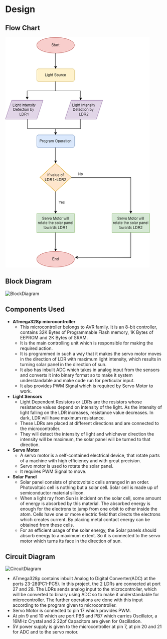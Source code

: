 # Design

## Flow Chart
![FlowChart](https://github.com/nimishpalod/M2_EmbSys/blob/nimish/Project/2_Architecture/FlowChartSolar.drawio.png)

## Block Diagram
![BlockDiagram]()

## Components Used
* **ATmega328p microcontroller** 
    * This microcontroller belongs to AVR family.  It is an 8-bit controller, contains 32K Bytes of Programmable Flash memory, 1K Bytes of EEPROM and 2K Bytes of SRAM. 
    * It is the main controlling unit which is responsible for making the required action.
    * It is programmed in such a way that it makes the servo motor moves in the direction of LDR with maximum light intensity, which results in turning solar panel in the direction of sun.
    * It also has inbuilt ADC which takes in analog input from the sensors and converts it into binary format so to make it system understandable and make code run for perticular input.
    * It also provides PWM Signal which is required by Servo Motor to work. 
* **Light Sensors** 
    * Light Dependent Resistors or LDRs are the resistors whose resistance values depend on intensity of the light. As the intensity of light falling on the LDR increases, resistance value decreases. In dark, LDR will have maximum resistance. 
    * These LDRs are placed at different directions and are connected to the microcontroller.
    * They will detect the intensity of light and whichever direction the intensity will be maximum, the solar panel will be turned to that direction.
* **Servo Motor**
    * A servo motor is a self-contained electrical device, that rotate parts of a machine with high efficiency and with great precision.
    * Servo motor is used to rotate the solar panel.
    * It requires PWM Signal to move.
* **Solar Panel**
    * Solar panel consists of photovoltaic cells arranged in an order. Photovoltaic cell is nothing but a solar cell. Solar cell is made up of semiconductor material silicon.
    * When a light ray from Sun is incident on the solar cell, some amount of energy is absorbed by this material. The absorbed energy is enough for the electrons to jump from one orbit to other inside the atom. Cells have one or more electric field that directs the electrons which creates current. By placing metal contact energy can be obtained from these cells.
    * For an efficient usage of the solar energy, the Solar panels should absorb energy to a maximum extent. So it is connected to the servo motor which turns its face in the direction of sun. 

## Circuit Diagram
![CircuitDiagram]()

* ATmega328p contains inbuilt Analog to Digital Converter(ADC) at the ports 23-28(PC1-PC5). In this project, the 2 LDRs are connected at port 27 and 28. The LDRs sends analog input to the microcontroller, which will be converted to binary using ADC so to make it understandable for microcontroller. The further operations are done with this input according to the program given to microcontroller.
* Servo Motor is connected to pin 17 which provides PWM.
* At pin 9 and 10 which are port PB6 and PB7 which carries Oscillator, a 16MHz Crystal and 2 22pf Capacitors are given for Oscillation.
* 5V power supply is given to the microcontroller at pin 7, at pin 20 and 21 for ADC and to the servo motor.